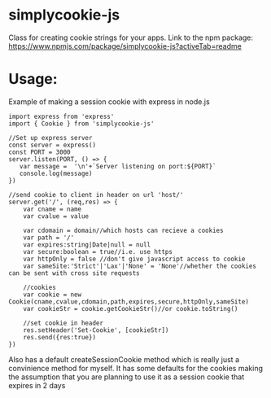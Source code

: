 # simplycookie-js
 Class for creating cookie strings for your apps.
Link to the npm package: https://www.npmjs.com/package/simplycookie-js?activeTab=readme

# Usage:

Example of making a session cookie with express in node.js
```
import express from 'express'
import { Cookie } from 'simplycookie-js'

//Set up express server
const server = express()
const PORT = 3000
server.listen(PORT, () => {
   var message =  '\n'+`Server listening on port:${PORT}`
   console.log(message)
})

//send cookie to client in header on url 'host/'
server.get('/', (req,res) => {
    var cname = name
    var cvalue = value

    var cdomain = domain//which hosts can recieve a cookies
    var path = '/'
    var expires:string|Date|null = null
    var secure:boolean = true//i.e. use https
    var httpOnly = false //don't give javascript access to cookie
    var sameSite:'Strict'|'Lax'|'None' = 'None'//whether the cookies can be sent with cross site requests

    //cookies
    var cookie = new Cookie(cname,cvalue,cdomain,path,expires,secure,httpOnly,sameSite)
    var cookieStr = cookie.getCookieStr()//or cookie.toString()

    //set cookie in header
    res.setHeader('Set-Cookie', [cookieStr])
    res.send({res:true})
})

```

Also has a default createSessionCookie method which is really just a convinience method
for myself. It has some defaults for the cookies making the assumption that you are planning to use it as a session cookie that expires in 2 days
